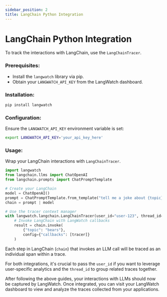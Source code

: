 ```yaml
---
sidebar_position: 2
title: LangChain Python Integration
---
```


# LangChain Python Integration

To track the interactions with LangChain, use the `LangChainTracer`.

### Prerequisites:

- Install the `langwatch` library via pip.
- Obtain your `LANGWATCH_API_KEY` from the LangWatch dashboard.

### Installation:

```bash
pip install langwatch
```

### Configuration:

Ensure the `LANGWATCH_API_KEY` environment variable is set:

```bash
export LANGWATCH_API_KEY='your_api_key_here'
```

### Usage:

Wrap your LangChain interactions with `LangChainTracer`.

```python
import langwatch
from langchain.llms import ChatOpenAI
from langchain.prompts import ChatPromptTemplate

# Create your LangChain
model = ChatOpenAI()
prompt = ChatPromptTemplate.from_template("tell me a joke about {topic}")
chain = prompt | model

# Use the tracer context manager
with langwatch.langchain.LangChainTracer(user_id="user-123", thread_id="thread-456") as tracer:
    # Invoke LangChain with LangWatch callbacks
    result = chain.invoke(
        {"topic": "bears"},
        config={"callbacks": [tracer]}
    )
```

Each step in LangChain (`chain`) that invokes an LLM call will be traced as an individual span within a trace.

For both integrations, it's crucial to pass the `user_id` if you want to leverage user-specific analytics and the `thread_id` to group related traces together.

After following the above guides, your interactions with LLMs should now be captured by LangWatch. Once integrated, you can visit your LangWatch dashboard to view and analyze the traces collected from your applications.
